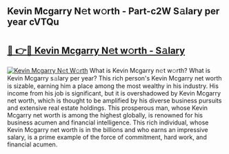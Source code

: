 ## Kevin Mcgarry N𝚎t w𝚘rth - Part-c2W S𝚊lary per year cVTQu

# <h2><a href="http://gc05koy.nevu.top/?p=Kevin+Mcgarry">🔗 👉🔴 Kevin Mcgarry N𝚎t w𝚘rth - S𝚊lary</a></h2>

[![Kevin Mcgarry N𝚎t W𝚘rth](https://i.imgur.com/Oavwk0R.jpeg)](http://gc05koy.nevu.top/?p=Kevin+Mcgarry)
What is Kevin Mcgarry n𝚎t w𝚘rth? What is Kevin Mcgarry s𝚊lary per year?
This rich person's Kevin Mcgarry net worth is sizable, earning him a place among the most wealthy in his industry. His income from his job is significant, but it is overshadowed by Kevin Mcgarry net worth, which is thought to be amplified by his diverse business pursuits and extensive real estate holdings. This prosperous man, whose Kevin Mcgarry net worth is among the highest globally, is renowned for his business acumen and financial intelligence. This rich individual, whose Kevin Mcgarry net worth is in the billions and who earns an impressive salary, is a prime example of the force of commitment, hard work, and financial acumen.
